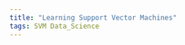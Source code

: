 ```yaml
---
title: "Learning Support Vector Machines"  
tags: SVM Data_Science
---
```


<div class="pdf-container">
    <iframe src="/assets/docs/06-svm.pdf" height="400" width="712" allowfullscreen="" loading="lazy>
    </iframe>
</div>

